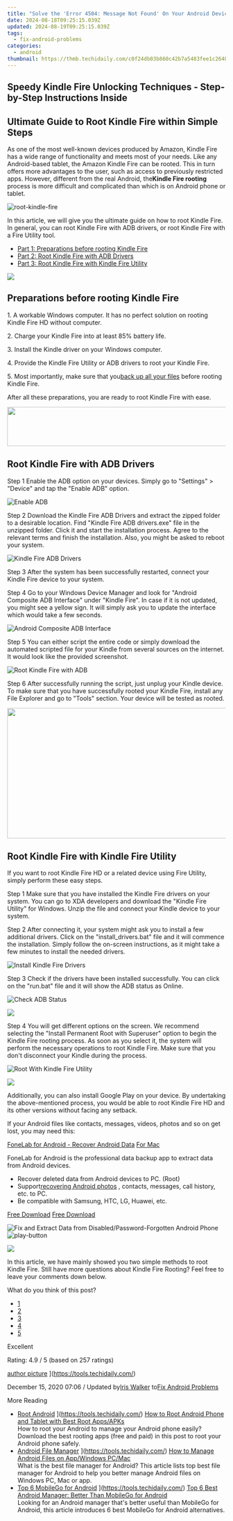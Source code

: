 ```yaml
---
title: "Solve the 'Error 4504: Message Not Found' On Your Android Device - Easy Fix Guide"
date: 2024-08-18T09:25:15.039Z
updated: 2024-08-19T09:25:15.039Z
tags:
  - fix-android-problems
categories:
  - android
thumbnail: https://thmb.techidaily.com/c0f24db03b860c42b7a5483fee1c2648117629efa1bce5d10af4b04e6cf949ee.jpg
---
```


## Speedy Kindle Fire Unlocking Techniques - Step-by-Step Instructions Inside

## Ultimate Guide to Root Kindle Fire within Simple Steps

 As one of the most well-known devices produced by Amazon, Kindle Fire has a wide range of functionality and meets most of your needs. Like any Android-based tablet, the Amazon Kindle Fire can be rooted. This in turn offers more advantages to the user, such as access to previously restricted apps. However, different from the real Android, the**Kindle Fire rooting** process is more difficult and complicated than which is on Android phone or tablet.

![root-kindle-fire](https://www.aiseesoft.com/images/resource/root-kindle-fire/root-kindle-fire.jpg)

 In this article, we will give you the ultimate guide on how to root Kindle Fire. In general, you can root Kindle Fire with ADB drivers, or root Kindle Fire with a Fire Utility tool.

* [Part 1: Preparations before rooting Kindle Fire](https://tools.techidaily.com/)
* [Part 2: Root Kindle Fire with ADB Drivers](https://tools.techidaily.com/)
* [Part 3: Root Kindle Fire with Kindle Fire Utility](https://tools.techidaily.com/)

<!-- affiliate ads begin -->
<a href="https://secure.2checkout.com/order/checkout.php?PRODS=35038891&QTY=1&AFFILIATE=108875&CART=1"><img src="https://www.dupinout.com/wp-content/uploads/2021/12/DupInOut-New-Duplicate-Scan-Tab.png" border="0"></a>
<!-- affiliate ads end -->
## Preparations before rooting Kindle Fire

 1\. A workable Windows computer. It has no perfect solution on rooting Kindle Fire HD without computer.

2\. Charge your Kindle Fire into at least 85% battery life.

3\. Install the Kindle driver on your Windows computer.

 4\. Provide the Kindle Fire Utility or ADB drivers to root your Kindle Fire.

 5\. Most importantly, make sure that you[back up all your files](https://tools.techidaily.com/) before rooting Kindle Fire.

 After all these preparations, you are ready to root Kindle Fire with ease.

<!-- affiliate ads begin -->
<a href="https://aligracehair.sjv.io/c/5597632/2087267/19272" target="_top" id="2087267"><img src="//a.impactradius-go.com/display-ad/19272-2087267" border="0" alt="" width="728" height="90"/></a><img height="0" width="0" src="https://imp.pxf.io/i/5597632/2087267/19272" style="position:absolute;visibility:hidden;" border="0" />
<!-- affiliate ads end -->
## Root Kindle Fire with ADB Drivers

Step 1 Enable the ADB option on your devices. Simply go to "Settings" > "Device" and tap the "Enable ADB" option.

![Enable ADB](https://www.aiseesoft.com/images/resource/root-kindle-fire/enable-adb.jpg)

Step 2 Download the Kindle Fire ADB Drivers and extract the zipped folder to a desirable location. Find "Kindle Fire ADB drivers.exe" file in the unzipped folder. Click it and start the installation process. Agree to the relevant terms and finish the installation. Also, you might be asked to reboot your system.

![Kindle Fire ADB Drivers](https://www.aiseesoft.com/images/resource/root-kindle-fire/kindle-fire-adb-drivers.jpg)

Step 3 After the system has been successfully restarted, connect your Kindle Fire device to your system.

Step 4 Go to your Windows Device Manager and look for "Android Composite ADB Interface" under "Kindle Fire". In case if it is not updated, you might see a yellow sign. It will simply ask you to update the interface which would take a few seconds.

![Android Composite ADB Interface](https://www.aiseesoft.com/images/resource/root-kindle-fire/android-composite-adb-interface.jpg)

Step 5 You can either script the entire code or simply download the automated scripted file for your Kindle from several sources on the internet. It would look like the provided screenshot.

![Root Kindle Fire with ADB](https://www.aiseesoft.com/images/resource/root-kindle-fire/root-kindle-fire-with-adb.jpg)

Step 6 After successfully running the script, just unplug your Kindle device. To make sure that you have successfully rooted your Kindle Fire, install any File Explorer and go to "Tools" section. Your device will be tested as rooted.

<!-- affiliate ads begin -->
<a href="https://aofit.pxf.io/c/5597632/1399701/16396" target="_top" id="1399701"><img src="//a.impactradius-go.com/display-ad/16396-1399701" border="0" alt="" width="960" height="300"/></a><img height="0" width="0" src="https://imp.pxf.io/i/5597632/1399701/16396" style="position:absolute;visibility:hidden;" border="0" />
<!-- affiliate ads end -->
## Root Kindle Fire with Kindle Fire Utility

 If you want to root Kindle Fire HD or a related device using Fire Utility, simply perform these easy steps.

Step 1 Make sure that you have installed the Kindle Fire drivers on your system. You can go to XDA developers and download the "Kindle Fire Utility" for Windows. Unzip the file and connect your Kindle device to your system.

Step 2 After connecting it, your system might ask you to install a few additional drivers. Click on the "install\_drivers.bat" file and it will commence the installation. Simply follow the on-screen instructions, as it might take a few minutes to install the needed drivers.

![Install Kindle Fire Drivers](https://www.aiseesoft.com/images/resource/root-kindle-fire/install-kindle-fire-drivers.jpg)

Step 3 Check if the drivers have been installed successfully. You can click on the "run.bat" file and it will show the ADB status as Online.

![Check ADB Status](https://www.aiseesoft.com/images/resource/root-kindle-fire/check-adb-status.jpg)
<!-- affiliate ads begin -->
<a href="https://shop.mondly.com/affiliate.php?ACCOUNT=ATISTUDI&AFFILIATE=108875&PATH=https%3A%2F%2Fwww.mondly.com%3FAFFILIATE%3D108875%26RESOURCE%3D%2BEducational%2B970x90%2B"><img src="https://secure.avangate.com/images/merchant/69c418c33ec2e1a4267fa9bb77fa1428/educational-970x90.gif" border="0"></a>
<!-- affiliate ads end -->

Step 4 You will get different options on the screen. We recommend selecting the "Install Permanent Root with Superuser" option to begin the Kindle Fire rooting process. As soon as you select it, the system will perform the necessary operations to root Kindle Fire. Make sure that you don't disconnect your Kindle during the process.

![Root With Kindle Fire Utility](https://www.aiseesoft.com/images/resource/root-kindle-fire/root-with-kindle-fire-utility.jpg)
<!-- affiliate ads begin -->
<a href="https://secure.2checkout.com/order/checkout.php?PRODS=4620778&QTY=1&AFFILIATE=108875&CART=1"><img src="https://secure.avangate.com/images/merchant/07dd4d5a72f5740ef0f035f201951476/300__250banner.jpg" border="0"></a>
<!-- affiliate ads end -->

 Additionally, you can also install Google Play on your device. By undertaking the above-mentioned process, you would be able to root Kindle Fire HD and its other versions without facing any setback.

 If your Android files like contacts, messages, videos, photos and so on get lost, you may need this:

[FoneLab for Android - Recover Android Data](https://tools.techidaily.com/aiseesoft-android-data-recovery/) [For Mac](https://tools.techidaily.com/aiseesoft-android-data-recovery/)

 FoneLab for Android is the professional data backup app to extract data from Android devices.

* Recover deleted data from Android devices to PC. (Root)
* Support[recovering Android photos](https://tools.techidaily.com/) , contacts, messages, call history, etc. to PC.
* Be compatible with Samsung, HTC, LG, Huawei, etc.

[Free Download](https://secure.2checkout.com/order/cart.php?PRODS=4644627&QTY=1&AFFILIATE=108875) [Free Download](https://secure.2checkout.com/order/cart.php?PRODS=4659467&QTY=1&AFFILIATE=108875)

![ Fix and Extract Data from Disabled/Password-Forgotten Android Phone](https://www.aiseesoft.com/images/youtube-video/video-fix-password-forgotten-android.jpg) ![play-button](https://www.aiseesoft.com/images/play-button.png)
<!-- affiliate ads begin -->
<a href="https://store.movavi.com/affiliate.php?ACCOUNT=MOVAVI&AFFILIATE=108875&PATH=https%3A%2F%2Fwww.movavi.com%3FAFFILIATE%3D108875%26RESOURCE%3DMovavi%2BVideo%2BEditor%2Bbox"><img src="https://mcusercontent.com/0885a03ded3d480dca9287f12/images/6d3207fd-9f15-4c21-f0ad-59c68e6a7e2a.png" border="0"></a>
<!-- affiliate ads end -->

 In this article, we have mainly showed you two simple methods to root Kindle Fire. Still have more questions about Kindle Fire Rooting? Feel free to leave your comments down below.

What do you think of this post?

* [1](https://tools.techidaily.com/)
* [2](https://tools.techidaily.com/)
* [3](https://tools.techidaily.com/)
* [4](https://tools.techidaily.com/)
* [5](https://tools.techidaily.com/)

Excellent

Rating: 4.9 / 5 (based on 257 ratings)

[author picture](https://www.aiseesoft.com/images/author/iris.png) ](https://tools.techidaily.com/)

 December 15, 2020 07:06 / Updated by[Iris Walker](https://tools.techidaily.com/) to[Fix Android Problems](https://tools.techidaily.com/)

More Reading

* [Root Android](https://www.aiseesoft.com/images/more-reading/root-android-s.jpg) ](https://tools.techidaily.com/) [How to Root Android Phone and Tablet with Best Root Apps/APKs](https://tools.techidaily.com/)  
 How to root your Android to manage your Android phone easily? Download the best rooting apps (free and paid) in this post to root your Android phone safely.
* [Android File Manager](https://www.aiseesoft.com/images/more-reading/file-manager-for-android-s.jpg) ](https://tools.techidaily.com/) [How to Manage Android Files on App/Windows PC/Mac](https://tools.techidaily.com/)  
 What is the best file manager for Android? This article lists top best file manager for Android to help you better manage Android files on Windows PC, Mac or app.
* [Top 6 MobileGo for Android](https://www.aiseesoft.com/images/more-reading/top-6-mobilego-for-android-alternative-s.jpg) ](https://tools.techidaily.com/) [Top 6 Best Android Manager: Better Than MobileGo for Android](https://tools.techidaily.com/)  
 Looking for an Android manager that's better useful than MobileGo for Android, this article introduces 6 best MobileGo for Android alternatives.

<ins class="adsbygoogle"
     style="display:block"
     data-ad-format="autorelaxed"
     data-ad-client="ca-pub-7571918770474297"
     data-ad-slot="1223367746"></ins>



<ins class="adsbygoogle"
     style="display:block"
     data-ad-client="ca-pub-7571918770474297"
     data-ad-slot="8358498916"
     data-ad-format="auto"
     data-full-width-responsive="true"></ins>


